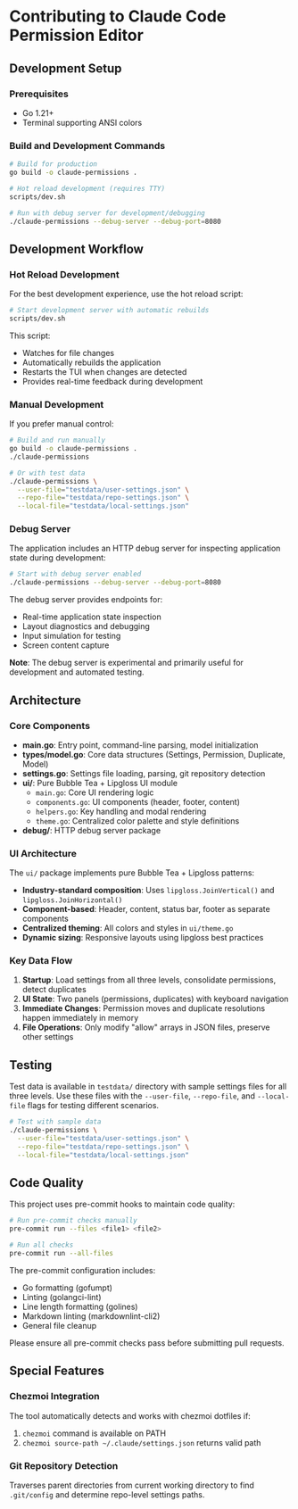 # Contributing to Claude Code Permission Editor

## Development Setup

### Prerequisites

- Go 1.21+
- Terminal supporting ANSI colors

### Build and Development Commands

```bash
# Build for production
go build -o claude-permissions .

# Hot reload development (requires TTY)
scripts/dev.sh

# Run with debug server for development/debugging
./claude-permissions --debug-server --debug-port=8080
```

## Development Workflow

### Hot Reload Development

For the best development experience, use the hot reload script:

```bash
# Start development server with automatic rebuilds
scripts/dev.sh
```

This script:

- Watches for file changes
- Automatically rebuilds the application
- Restarts the TUI when changes are detected
- Provides real-time feedback during development

### Manual Development

If you prefer manual control:

```bash
# Build and run manually
go build -o claude-permissions .
./claude-permissions

# Or with test data
./claude-permissions \
  --user-file="testdata/user-settings.json" \
  --repo-file="testdata/repo-settings.json" \
  --local-file="testdata/local-settings.json"
```

### Debug Server

The application includes an HTTP debug server for inspecting application state during development:

```bash
# Start with debug server enabled
./claude-permissions --debug-server --debug-port=8080
```

The debug server provides endpoints for:

- Real-time application state inspection
- Layout diagnostics and debugging
- Input simulation for testing
- Screen content capture

**Note**: The debug server is experimental and primarily useful for development and automated testing.

## Architecture

### Core Components

- **main.go**: Entry point, command-line parsing, model initialization
- **types/model.go**: Core data structures (Settings, Permission, Duplicate, Model)
- **settings.go**: Settings file loading, parsing, git repository detection
- **ui/**: Pure Bubble Tea + Lipgloss UI module
  - `main.go`: Core UI rendering logic
  - `components.go`: UI components (header, footer, content)
  - `helpers.go`: Key handling and modal rendering
  - `theme.go`: Centralized color palette and style definitions
- **debug/**: HTTP debug server package

### UI Architecture

The `ui/` package implements pure Bubble Tea + Lipgloss patterns:

- **Industry-standard composition**: Uses `lipgloss.JoinVertical()` and `lipgloss.JoinHorizontal()`
- **Component-based**: Header, content, status bar, footer as separate components
- **Centralized theming**: All colors and styles in `ui/theme.go`
- **Dynamic sizing**: Responsive layouts using lipgloss best practices

### Key Data Flow

1. **Startup**: Load settings from all three levels, consolidate permissions, detect duplicates
2. **UI State**: Two panels (permissions, duplicates) with keyboard navigation
3. **Immediate Changes**: Permission moves and duplicate resolutions happen immediately in memory
4. **File Operations**: Only modify "allow" arrays in JSON files, preserve other settings

## Testing

Test data is available in `testdata/` directory with sample settings files for all three levels. Use
these files with the `--user-file`, `--repo-file`, and `--local-file` flags for testing different
scenarios.

```bash
# Test with sample data
./claude-permissions \
  --user-file="testdata/user-settings.json" \
  --repo-file="testdata/repo-settings.json" \
  --local-file="testdata/local-settings.json"
```

## Code Quality

This project uses pre-commit hooks to maintain code quality:

```bash
# Run pre-commit checks manually
pre-commit run --files <file1> <file2>

# Run all checks
pre-commit run --all-files
```

The pre-commit configuration includes:

- Go formatting (gofumpt)
- Linting (golangci-lint)
- Line length formatting (golines)
- Markdown linting (markdownlint-cli2)
- General file cleanup

Please ensure all pre-commit checks pass before submitting pull requests.

## Special Features

### Chezmoi Integration

The tool automatically detects and works with chezmoi dotfiles if:

1. `chezmoi` command is available on PATH
2. `chezmoi source-path ~/.claude/settings.json` returns valid path

### Git Repository Detection

Traverses parent directories from current working directory to find `.git/config` and determine
repo-level settings paths.
